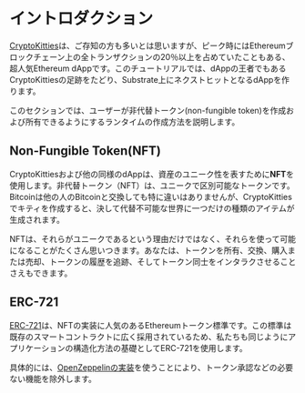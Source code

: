 イントロダクション
===

[CryptoKitties](https://www.cryptokitties.co/)は、ご存知の方も多いとは思いますが、ピーク時にはEthereumブロックチェーン上の全トランザクションの20％以上を占めていたこともある、超人気Ethereum dAppです。このチュートリアルでは、dAppの王者でもあるCryptoKittiesの足跡をたどり、Substrate上にネクストヒットとなるdAppを作ります。

このセクションでは、ユーザーが非代替トークン(non-fungible token)を作成および所有できるようにするランタイムの作成方法を説明します。

## Non-Fungible Token(NFT)

CryptoKittiesおよび他の同様のdAppは、資産のユニーク性を表すために**NFT**を使用します。非代替トークン（NFT）は、ユニークで区別可能なトークンです。Bitcoinは他の人のBitcoinと交換しても特に違いはありませんが、CryptoKittiesでキティを作成すると、決して代替不可能な世界に一つだけの種類のアイテムが生成されます。

NFTは、それらがユニークであるという理由だけではなく、それらを使って可能になることがたくさん思いつきます。あなたは、トークンを所有、交換、購入または売却、トークンの履歴を追跡、そしてトークン同士をインタラクさせることさえもできます。

## ERC-721

[ERC-721](http://erc721.org/)は、NFTの実装に人気のあるEthereumトークン標準です。この標準は既存のスマートコントラクトに広く採用されているため、私たちも同じようにアプリケーションの構造化方法の基礎としてERC-721を使用します。

具体的には、[OpenZeppelinの実装](https://github.com/OpenZeppelin/openzeppelin-solidity/blob/master/contracts/token/ERC721/ERC721.sol)を使うことにより、トークン承認などの必要ない機能を除外します。
